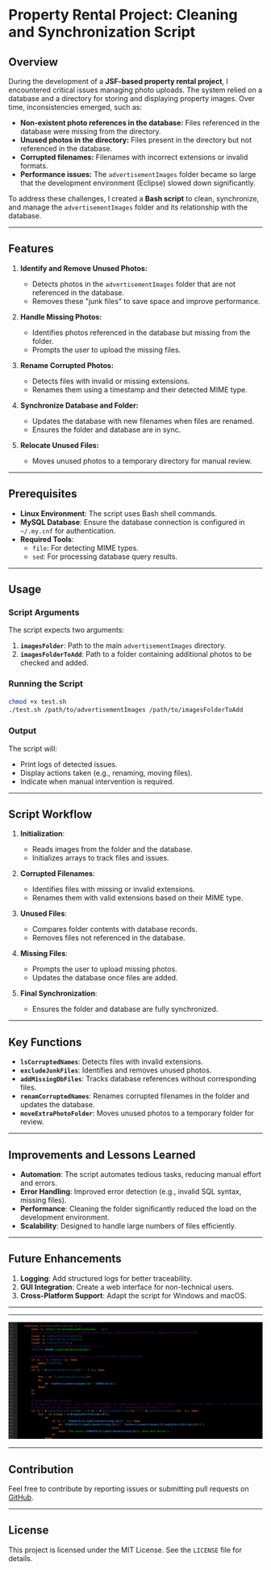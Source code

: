 # Property Rental Project: Cleaning and Synchronization Script

## Overview
During the development of a **JSF-based property rental project**, I encountered critical issues managing photo uploads. The system relied on a database and a directory for storing and displaying property images. Over time, inconsistencies emerged, such as:

- **Non-existent photo references in the database:** Files referenced in the database were missing from the directory.
- **Unused photos in the directory:** Files present in the directory but not referenced in the database.
- **Corrupted filenames:** Filenames with incorrect extensions or invalid formats.
- **Performance issues:** The `advertisementImages` folder became so large that the development environment (Eclipse) slowed down significantly.

To address these challenges, I created a **Bash script** to clean, synchronize, and manage the `advertisementImages` folder and its relationship with the database.

---

## Features
1. **Identify and Remove Unused Photos:**
   - Detects photos in the `advertisementImages` folder that are not referenced in the database.
   - Removes these "junk files" to save space and improve performance.

2. **Handle Missing Photos:**
   - Identifies photos referenced in the database but missing from the folder.
   - Prompts the user to upload the missing files.

3. **Rename Corrupted Photos:**
   - Detects files with invalid or missing extensions.
   - Renames them using a timestamp and their detected MIME type.

4. **Synchronize Database and Folder:**
   - Updates the database with new filenames when files are renamed.
   - Ensures the folder and database are in sync.

5. **Relocate Unused Files:**
   - Moves unused photos to a temporary directory for manual review.

---

## Prerequisites
- **Linux Environment**: The script uses Bash shell commands.
- **MySQL Database**: Ensure the database connection is configured in `~/.my.cnf` for authentication.
- **Required Tools**:
  - `file`: For detecting MIME types.
  - `sed`: For processing database query results.

---

## Usage
### Script Arguments
The script expects two arguments:
1. **`imagesFolder`**: Path to the main `advertisementImages` directory.
2. **`imagesFolderToAdd`**: Path to a folder containing additional photos to be checked and added.

### Running the Script
```bash
chmod +x test.sh
./test.sh /path/to/advertisementImages /path/to/imagesFolderToAdd
```

### Output
The script will:
- Print logs of detected issues.
- Display actions taken (e.g., renaming, moving files).
- Indicate when manual intervention is required.

---

## Script Workflow
1. **Initialization**:
   - Reads images from the folder and the database.
   - Initializes arrays to track files and issues.

2. **Corrupted Filenames**:
   - Identifies files with missing or invalid extensions.
   - Renames them with valid extensions based on their MIME type.

3. **Unused Files**:
   - Compares folder contents with database records.
   - Removes files not referenced in the database.

4. **Missing Files**:
   - Prompts the user to upload missing photos.
   - Updates the database once files are added.

5. **Final Synchronization**:
   - Ensures the folder and database are fully synchronized.

---

## Key Functions
- **`lsCorruptedNames`**: Detects files with invalid extensions.
- **`excludeJunkFiles`**: Identifies and removes unused photos.
- **`addMissingDbFiles`**: Tracks database references without corresponding files.
- **`renamCorruptedNames`**: Renames corrupted filenames in the folder and updates the database.
- **`moveExtraPhotoFolder`**: Moves unused photos to a temporary folder for review.

---

## Improvements and Lessons Learned
- **Automation**: The script automates tedious tasks, reducing manual effort and errors.
- **Error Handling**: Improved error detection (e.g., invalid SQL syntax, missing files).
- **Performance**: Cleaning the folder significantly reduced the load on the development environment.
- **Scalability**: Designed to handle large numbers of files efficiently.

---

## Future Enhancements
1. **Logging**: Add structured logs for better traceability.
2. **GUI Integration**: Create a web interface for non-technical users.
3. **Cross-Platform Support**: Adapt the script for Windows and macOS.

---

---

![Portion Of Code Cleaning](potionCode.png)

---

## Contribution
Feel free to contribute by reporting issues or submitting pull requests on [GitHub](#).

---

## License
This project is licensed under the MIT License. See the `LICENSE` file for details.



